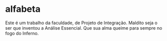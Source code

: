 alfabeta
========

Este é um trabalho da faculdade, de Projeto de Integração.
Maldito seja o ser que inventou a Análise Essencial. Que sua alma queime para sempre no fogo do Inferno.